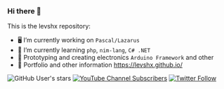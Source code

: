 ### Hi there 👋

This is the levshx repository:

- 🖥 I’m currently working on `Pascal/Lazarus`
- 🌱 I’m currently learning `php`, `nim-lang`, `C# .NET`
- 🔋 Prototyping and creating electronics `Arduino Framework` and other
- 🔗 Portfolio and other information https://levshx.github.io/

![GitHub User's stars](https://img.shields.io/github/stars/levshx?style=social)
[![YouTube Channel Subscribers](https://img.shields.io/youtube/channel/subscribers/UCHAUWrP31vmf48FN_Q2tczA?label=levshx&style=social)](https://www.youtube.com/channel/UCHAUWrP31vmf48FN_Q2tczA)
[![Twitter Follow](https://img.shields.io/twitter/follow/levshx?label=levshx&style=social)](https://twitter.com/levshx)
